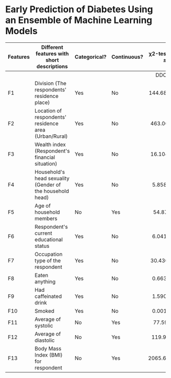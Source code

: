 # Early Prediction of Diabetes Using an Ensemble of Machine Learning Models


|     Features    |     Different   features with short descriptions                   |     Categorical?    |     Continuous?    |     χ2-test or Mean ± std    |    χ2-test or Mean ± std                     |
|-----------------|--------------------------------------------------------------------|---------------------|--------------------|:----------------------------:|------------------------|
|                 |                                                                    |                     |                    |     DDC-2011                 |     DDC-2017           |
|     F1          |     Division   (The respondents' residence place)                  | Yes                 | No                 |     144.689 (0.000)          |     383.774 (0.000)    |
|     F2          |     Location   of respondents' residence area (Urban/Rural)        | Yes                 | No                 |     463.00 (0.496)           |     93.958 (0.000)     |
|     F3          |     Wealth   index (Respondent's financial situation)              | Yes                 | No                 |     16.104 (0.003)           |     482.139 (0.000)    |
|     F4          |     Household's   head sexuality (Gender of the household head)    | Yes                 | No                 |     5.858 (0.016)            |     4.298 (0.117)      |
|     F5          |     Age   of household members                                     | No                  | Yes                |     54.87±12.94              |     39.53±16.21        |
|     F6          |     Respondent's   current educational status                      | Yes                 | No                 |     6.041 (0.110)            |     6.960 (0.541)      |
|     F7          |     Occupation   type of the respondent                            | Yes                 | No                 |     30.430 (0.063)           |     185.659 (0.000)    |
|     F8          |     Eaten   anything                                               | Yes                 | No                 |     0.663 (0.416)            |     3.065 (0.216)      |
|     F9          |     Had   caffeinated drink                                        | Yes                 | No                 |     1.590 (0.207)            |     20.738 (0.000)     |
|     F10         |     Smoked                                                         | Yes                 | No                 |     0.001 (0.985)            |     7.781 (0.020)      |
|     F11         |     Average   of systolic                                          | No                  | Yes                |     77.59±12.05              |     122.63±21.95       |
|     F12         |     Average   of diastolic                                         | No                  | Yes                |     119.93±21.93             |     80.52±13.67        |
|     F13         |     Body   Mass Index (BMI) for respondent                         | No                  | Yes                |     2065.63±369.25           |     2239.43±416.47     |
